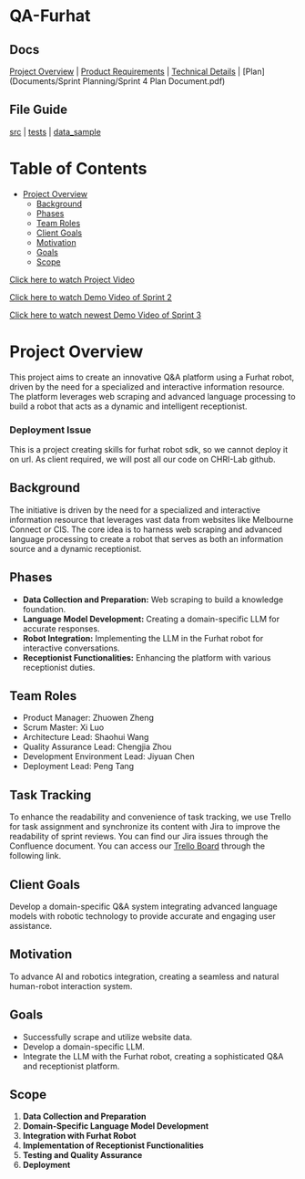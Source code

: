 # QA-Furhat
## Docs
 [Project Overview](Documents/Project%20Overview.pdf) | [Product Requirements](Documents/Product%20requirements.pdf) | [Technical Details](Documents/Technical%20Details.pdf) | [Plan](Documents/Sprint Planning/Sprint 4 Plan Document.pdf) 

## File Guide
[src](src/README.md) | [tests](tests/README.md) | [data_sample](data_sample/project_test_case.json)

# Table of Contents

- [Project Overview](#project-overview)
  * [Background](#background)
  * [Phases](#phases)
  * [Team Roles](#team-roles)
  * [Client Goals](#client-goals)
  * [Motivation](#motivation)
  * [Goals](#goals)
  * [Scope](#scope)

[Click here to watch Project Video](https://youtu.be/93wi30PJB9A)

[Click here to watch Demo Video of Sprint 2](https://www.youtube.com/watch?v=TUybeMc36Tc)

[Click here to watch newest Demo Video of Sprint 3](https://www.youtube.com/watch?v=3pd7kKd3OR4)

# Project Overview

This project aims to create an innovative Q&A platform using a Furhat robot, driven by the need for a specialized and interactive information resource. The platform leverages web scraping and advanced language processing to build a robot that acts as a dynamic and intelligent receptionist.
### Deployment Issue
This is a project creating skills for furhat robot sdk, so we cannot deploy it on url. As client required, we will post all our code on CHRI-Lab github.

## Background

The initiative is driven by the need for a specialized and interactive information resource that leverages vast data from websites like Melbourne Connect or CIS. The core idea is to harness web scraping and advanced language processing to create a robot that serves as both an information source and a dynamic receptionist.

## Phases

- **Data Collection and Preparation:** Web scraping to build a knowledge foundation.
- **Language Model Development:** Creating a domain-specific LLM for accurate responses.
- **Robot Integration:** Implementing the LLM in the Furhat robot for interactive conversations.
- **Receptionist Functionalities:** Enhancing the platform with various receptionist duties.

## Team Roles

- Product Manager: Zhuowen Zheng
- Scrum Master: Xi Luo
- Architecture Lead: Shaohui Wang
- Quality Assurance Lead: Chengjia Zhou
- Development Environment Lead: Jiyuan Chen
- Deployment Lead: Peng Tang

## Task Tracking

To enhance the readability and convenience of task tracking, we use Trello for task assignment and synchronize its content with Jira to improve the readability of sprint reviews. You can find our Jira issues through the Confluence document. You can access our [Trello Board](https://trello.com/b/nKf5DVec/furhat-project) through the following link.

## Client Goals

Develop a domain-specific Q&A system integrating advanced language models with robotic technology to provide accurate and engaging user assistance.

## Motivation

To advance AI and robotics integration, creating a seamless and natural human-robot interaction system.

## Goals

- Successfully scrape and utilize website data.
- Develop a domain-specific LLM.
- Integrate the LLM with the Furhat robot, creating a sophisticated Q&A and receptionist platform.

## Scope

1. **Data Collection and Preparation**
2. **Domain-Specific Language Model Development**
3. **Integration with Furhat Robot**
4. **Implementation of Receptionist Functionalities**
5. **Testing and Quality Assurance**
6. **Deployment**
